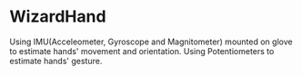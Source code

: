 # WizardHand
Using IMU(Acceleometer, Gyroscope and Magnitometer) mounted on glove to estimate hands' movement and orientation.
Using Potentiometers to estimate hands' gesture.
